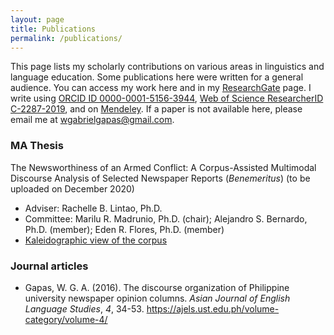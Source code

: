 ```yaml
---
layout: page
title: Publications
permalink: /publications/
---
```

This page lists my scholarly contributions on various areas in linguistics and language education. Some publications here were written for a general audience. You can access my work here and in my [ResearchGate](https://www.researchgate.net/profile/Wilfred_Gabriel_Gapas) page. I write using [ORCID ID 0000-0001-5156-3944](https://orcid.org/0000-0001-5156-3944), [Web of Science ResearcherID C-2287-2019](https://publons.com/researcher/1753178/wilfred-gabriel-a-gapas/), and on [Mendeley](https://mendeley.com/profiles/wilfred-gabriel-gapas). If a paper is not available here, please email me at wgabrielgapas@gmail.com.

### MA Thesis
The Newsworthiness of an Armed Conflict: A Corpus-Assisted Multimodal Discourse Analysis of Selected Newspaper Reports (*Benemeritus*) (to be uploaded on December 2020)
* Adviser: Rachelle B. Lintao, Ph.D.
* Committee: Marilu R. Madrunio, Ph.D. (chair); Alejandro S. Bernardo, Ph.D. (member); Eden R. Flores, Ph.D. (member)
* [Kaleidographic view of the corpus](https://senseigab.github.io/research/thesisinfo/index.html)

### Journal articles
* Gapas, W. G. A. (2016). The discourse organization of Philippine university newspaper opinion columns. *Asian Journal of English Language Studies*, *4*, 34-53. <https://ajels.ust.edu.ph/volume-category/volume-4/>
